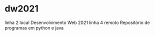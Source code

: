 # dw2021
linha 2 local
Desenvolvimento Web 2021
linha 4 remoto
Repositório de programas em python e java
